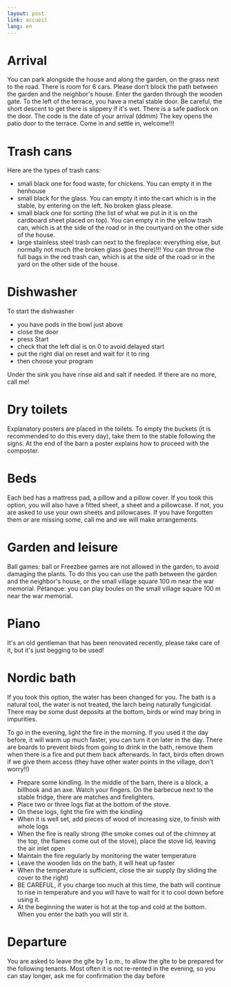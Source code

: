 ```yaml
---
layout: post
link: accueil
lang: en
---
```


# Arrival

You can park alongside the house and along the garden, on the grass next to the road. There is room for 6 cars. Please don't block the path between the garden and the neighbor's house. Enter the garden through the wooden gate. To the left of the terrace, you have a metal stable door. Be careful, the short descent to get there is slippery if it's wet. There is a safe padlock on the door. The code is the date of your arrival (ddmm) The key opens the patio door to the terrace. Come in and settle in, welcome!!!

# Trash cans

Here are the types of trash cans:
- small black one for food waste, for chickens. You can empty it in the henhouse
- small black for the glass. You can empty it into the cart which is in the stable, by entering on the left. No broken glass please.
- small black one for sorting (the list of what we put in it is on the cardboard sheet placed on top). You can empty it in the yellow trash can, which is at the side of the road or in the courtyard on the other side of the house.
- large stainless steel trash can next to the fireplace: everything else, but normally not much (the broken glass goes there)!!! You can throw the full bags in the red trash can, which is at the side of the road or in the yard on the other side of the house.


# Dishwasher

To start the dishwasher
- you have pods in the bowl just above
- close the door
- press Start
- check that the left dial is on 0 to avoid delayed start
- put the right dial on reset and wait for it to ring
- then choose your program

Under the sink you have rinse aid and salt if needed. If there are no more, call me!

# Dry toilets

Explanatory posters are placed in the toilets. To empty the buckets (it is recommended to do this every day), take them to the stable following the signs. At the end of the barn a poster explains how to proceed with the composter.

# Beds

Each bed has a mattress pad, a pillow and a pillow cover. If you took this option, you will also have a fitted sheet, a sheet and a pillowcase. If not, you are asked to use your own sheets and pillowcases. If you have forgotten them or are missing some, call me and we will make arrangements.

# Garden and leisure
Ball games: ball or Freezbee games are not allowed in the garden, to avoid damaging the plants. To do this you can use the path between the garden and the neighbor's house, or the small village square 100 m near the war memorial. Pétanque: you can play boules on the small village square 100 m near the war memorial.

# Piano
It's an old gentleman that has been renovated recently, please take care of it, but it's just begging to be used!

# Nordic bath
If you took this option, the water has been changed for you. The bath is a natural tool, the water is not treated, the larch being naturally fungicidal. There may be some dust deposits at the bottom, birds or wind may bring in impurities.

To go in the evening, light the fire in the morning. If you used it the day before, it will warm up much faster, you can turn it on later in the day.
There are boards to prevent birds from going to drink in the bath, remove them when there is a fire and put them back afterwards. In fact, birds often drown if we give them access (they have other water points in the village, don't worry!!)


- Prepare some kindling. In the middle of the barn, there is a block, a billhook and an axe. Watch your fingers. On the barbecue next to the stable fridge, there are matches and firelighters.
- Place two or three logs flat at the bottom of the stove.
- On these logs, light the fire with the kindling
- When it is well set, add pieces of wood of increasing size, to finish with whole logs
- When the fire is really strong (the smoke comes out of the chimney at the top, the flames come out of the stove), place the stove lid, leaving the air inlet open
- Maintain the fire regularly by monitoring the water temperature
- Leave the wooden lids on the bath, it will heat up faster
- When the temperature is sufficient, close the air supply (by sliding the cover to the right)
- BE CAREFUL, if you charge too much at this time, the bath will continue to rise in temperature and you will have to wait for it to cool down before using it.
- At the beginning the water is hot at the top and cold at the bottom. When you enter the bath you will stir it.



# Departure
You are asked to leave the gîte by 1 p.m., to allow the gîte to be prepared for the following tenants. Most often it is not re-rented in the evening, so you can stay longer, ask me for confirmation the day before


